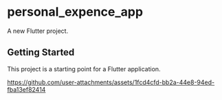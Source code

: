 # personal_expence_app

A new Flutter project.

## Getting Started

This project is a starting point for a Flutter application.



https://github.com/user-attachments/assets/1fcd4cfd-bb2a-44e8-94ed-fba13ef82414

